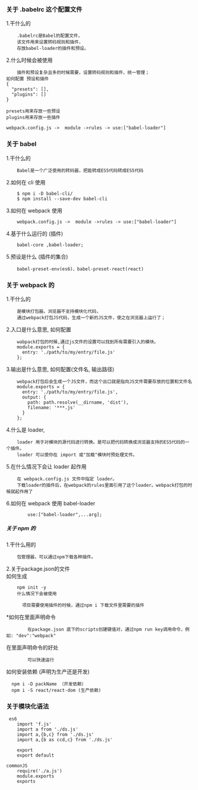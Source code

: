### 关于 .babelrc 这个配置文件
    
1.干什么的

    	.babelrc是Babel的配置文件，
    	该文件用来设置转码规则和插件，
		存放babel-loader的插件和预设。
		
		
2.什么时候会被使用

    	插件和预设复杂且多的时候需要，设置转码规则和插件，统一管理；
    如何配置 预设和插件
    {
	  "presets": [],
	  "plugins": []
	}
	
	presets用来存放一些预设
    plugins用来存放一些插件 
     
    webpack.config.js ->  module ->rules -> use:["babel-loader"]
    
### 关于 babel

1.干什么的

    	Babel是一个广泛使用的转码器，把能转成ES5代码转成ES5代码
    	
2.如何在 cli 使用

        $ npm i -D babel-cli/
    	$ npm install --save-dev babel-cli
    	
3.如何在 webpack 使用

    	webpack.config.js ->  module ->rules -> use:["babel-loader"]
    	
4.基于什么运行的 (插件)

    	babel-core ,babel-loader;
5.预设是什么 (插件的集合)

		babel-preset-env(es6)、babel-preset-react(react)
		
### 关于 webpack 的

1.干什么的

    	是模块打包器。浏览器不支持模块化代码，
    	通过webpack打包JS代码，生成一个新的JS文件，使之在浏览器上运行了；
    	
2.入口是什么意思, 如何配置

    	wabpack打包的时候,通过js文件的设置可以找到所有需要引入的模块。
    	module.exports = {
		  entry: './path/to/my/entry/file.js'
		};
		
3.输出是什么意思, 如何配置(文件名, 输出路径)

    	webpack打包后会生成一个JS文件，而这个出口就是指向JS文件需要存放的位置和文件名
    	module.exports = {
		  entry: './path/to/my/entry/file.js',
		  output: {
		    path: path.resolve(__dirname, 'dist'),
		    filename: '***.js'
		  }
		};

4.什么是 loader,

    	loader 用于对模块的源代码进行转换。是可以把代码转换成浏览器支持的ES5代码的一个插件。
    	loader 可以使你在 import 或"加载"模块时预处理文件。
    	
5.在什么情况下会让 loader 起作用

    	在 webpack.config.js 文件中指定 loader。
    	下载loader的插件后，在webpack的rules里面引用了这个loader。webpack打包的时候就起作用了
    	
6.如何在 webpack 使用 babel-loader

			use:["babel-loader",...arg];
			
##### 关于 npm 的

1.干什么用的

    	包管理器，可以通过npm下载各种插件。
2.关于package.json的文件  
        如何生成
        
        npm init -y
        什么情况下会被使用
        
          项目需要使用插件的时候，通过npm i 下载文件里需要的插件
*如何在里面声明命令

        	在package.json 底下的scripts创建键值对，通过npm run key调用命令，例如: "dev":"webpack"
在里面声明命令的好处
        
        	可以快速运行
            	
如何安装依赖
(声明为生产还是开发)

      npm i -D packName （开发依赖）
      npm i -S react/react-dom (生产依赖)
      
### 关于模块化语法
     es6
        import 'f.js'
        import a from './ds.js'
        import a,{b,c} from './ds.js'
        import a,{b as ccd,c} from './ds.js'

        export
        export default

    commonJS
        require('./a.js')
        module.exports
        exports